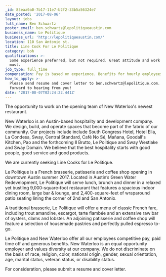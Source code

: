 ```yaml
---
_id: 85eaa0a0-7b17-11e7-b2f2-33b5a56324e7
date_posted: '2017-08-06'
layout: jobs
full_name: Ben Schwartz
poster_email: ben.schwartz@lepolitiqueaustin.com
business_name: Le Politique
business_url: 'http://lepolitiqueaustin.com/'
location: 110 San Antonio st.
title: Line Cook For Le Politique
category: boh
qualifications: >-
  Some experience preferred, but not required. Great attitude and work ethic a
  must.
job_type: full_time
compensation: Pay is based on experience. Benefits for hourly employees are avaiable.
how_to_apply: >-
  Please send resume and cover letter to ben.schwartz@lepolitique.com. Looking
  forward to hearing from you!
date: '2017-08-07T02:24:22.441Z'
---
```

The opportunity to work on the opening team of New Waterloo's newest restaurant.
    
New Waterloo is an Austin-based hospitality and development company. We design, build, and operate spaces that become part of the fabric of our community. Our projects include include South Congress Hotel, Hotel Ella, La Condesa, Sway, Central Standard, Café No Sé, Mañana, Goodall's Kitchen, Pao and the forthcoming Il Brutto, Le Politique and Sway Westlake and Sway Domain. We believe that the best hospitality starts with good people, good service and good products.

We are currently seeking Line Cooks for Le Politique.

Le Politique is a French brasserie, patisserie and coffee shop opening in downtown Austin summer 2017. Located in Austin’s Green Water Redevelopment, Le Politique will serve lunch, brunch and dinner in a relaxed yet bustling 9,000-square-foot restaurant that features a spacious indoor dining room, large bar & lounge, and 2,400-square-feet of wraparound patio seating lining the corner of 2nd and San Antonio.

A traditional brasserie, Le Politique will offer a menu of classic French fare, including trout amandine, escargot, tarte flambée and an extensive raw bar of oysters, clams and lobster. An adjoining patisserie and coffee shop will feature a selection of housemade pastries and perfectly pulled espresso to-go.

Le Politique and New Waterloo offer all our employees competitive pay, paid time off and generous benefits. New Waterloo is an equal opportunity employer and values diversity at our company. We do not discriminate on the basis of race, religion, color, national origin, gender, sexual orientation, age, marital status, veteran status, or disability status.

For consideration, please submit a resume and cover letter.
